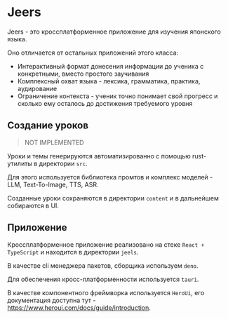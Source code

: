 # Jeers

Jeers - это кроссплатформенное приложение для изучения японского языка.

Оно отличается от остальных приложений этого класса:

* Интерактивный формат донесения информации до ученика с конкретными, вместо простого заучивания
* Комплексный охват языка - лексика, грамматика, практика, аудирование
* Ограничение контекста - ученик точно понимает свой прогресс и сколько ему осталось до достижения требуемого уровня

## Создание уроков

> NOT IMPLEMENTED

Уроки и темы генерируются автоматизированно с помощью rust-утилиты в директории `src`.

Для этого используется библиотека промтов и комплекс моделей - LLM, Text-To-Image, TTS, ASR.

Созданные уроки сохраняются в директории `content` и в дальнейшем собираются в UI.

## Приложение

Кроссплатформенное приложение реализовано на стеке `React + TypeScript` и находится в директории `jeels`.

В качестве cli менеджера пакетов, сборщика используем `deno`.

Для обеспечения кросс-платформенности используется `tauri`.

В качестве компонентного фреймворка используется `HeroUi`, его документация доступна тут - <https://www.heroui.com/docs/guide/introduction>.
